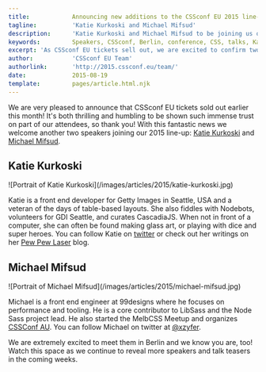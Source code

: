 ```yaml
---
title:            Announcing new additions to the CSSconf EU 2015 line-up
tagline:          'Katie Kurkoski and Michael Mifsud'
description:      'Katie Kurkoski and Michael Mifsud to be joining us on stage in Berlin this September'
keywords:         Speakers, CSSconf, Berlin, conference, CSS, talks, Katie, Kurkoski, Michael, Mifsud
excerpt: 'As CSSconf EU tickets sell out, we are excited to confirm two new additions to our 2015 line-up: Katie Kurkoski and Michael Mifsud'
author:           'CSSconf EU Team'
authorlink:       'http://2015.cssconf.eu/team/'
date:             2015-08-19
template:         pages/article.html.njk
---
```


We are very pleased to announce that CSSconf EU tickets sold out earlier this month! It's both thrilling and humbling to be shown such immense trust on part of our attendees, so thank you! With this fantastic news we welcome another two speakers joining our 2015 line-up: <a href="https://twitter.com/katiek2" target="_blank">Katie Kurkoski</a> and <a href="https://twitter.com/xzyfer" target="_blank">Michael Mifsud</a>.

## Katie Kurkoski

<div class="blog-img blog-img--right">
  ![Portrait of Katie Kurkoski](/images/articles/2015/katie-kurkoski.jpg)
</div>

Katie is a front end developer for Getty Images in Seattle, USA and a veteran of the days of table-based layouts. She also fiddles with Nodebots, volunteers for GDI Seattle, and curates CascadiaJS. When not in front of a computer, she can often be found making glass art, or playing with dice and super heroes. You can follow Katie on <a href="https://twitter.com/katiek2" target="_blank">twitter</a> or check out her writings on her <a href="http://www.pewpewlaser.com/" target="_blank">Pew Pew Laser</a> blog.

## Michael Mifsud

<div class="blog-img blog-img--right">
  ![Portrait of Michael Mifsud](/images/articles/2015/michael-mifsud.jpg)
</div>

Michael is a front end engineer at 99designs where he focuses on performance and tooling. He is a core contributor to LibSass and the Node Sass project lead. He also started the MelbCSS Meetup and organizes <a href="http://2015.cssconf.com.au/" target="_blank">CSSConf AU</a>. You can follow Michael on twitter at <a href="https://twitter.com/xzyfer" target="_blank">@xzyfer</a>.

We are extremely excited to meet them in Berlin and we know you are, too! Watch this space as we continue to reveal more speakers and talk teasers in the coming weeks.
